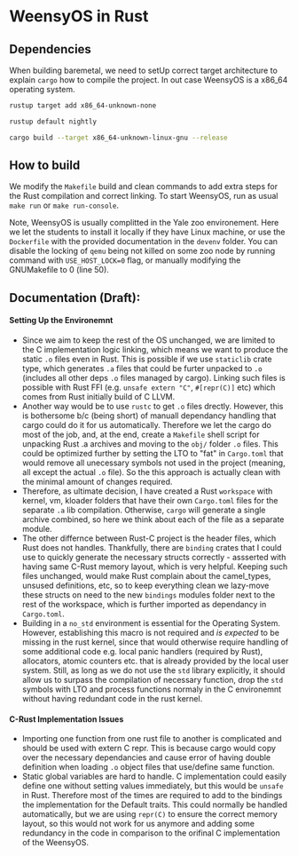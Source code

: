 # WeensyOS in Rust

## Dependencies

When building baremetal, we need to setUp correct target architecture to explain `cargo` how to compile the project. In out case WeensyOS is a x86_64 operating system.

```bash
rustup target add x86_64-unknown-none
```

```bash
rustup default nightly
```

```bash
cargo build --target x86_64-unknown-linux-gnu --release
```

## How to build

We modify the `Makefile` build and clean commands to add extra steps for the Rust compilation and correct linking. To start WeensyOS, run as usual `make run` or `make run-console`.

Note, WeensyOS is usually complitted in the Yale zoo environement. Here we let the students to install it locally if they have Linux machine, or use the `Dockerfile` with the provided documentation in the `devenv` folder. You can disable the locking of `qemu` being not killed on some zoo node by running command with `USE_HOST_LOCK=0` flag, or manually modifying the GNUMakefile to 0 (line 50).

## Documentation (Draft):

#### Setting Up the Environemnt

- Since we aim to keep the rest of the OS unchanged, we are limited to the C implementation logic linking, which means we want to produce the static `.o` files even in Rust. This is possible if we use `staticlib` crate type, which generates `.a` files that could be furter unpacked to `.o` (includes all other deps `.o` files managed by cargo). Linking such files is possible with Rust FFI (e.g. `unsafe extern "C"`, `#[repr(C)]` etc) which comes from Rust initially build of C LLVM.
- Another way would be to use `rustc` to get `.o` files drectly. However, this is bothersome b/c (being short) of manuall dependancy handling that cargo could do it for us automatically. Therefore we let the cargo do most of the job, and, at the end, create a `Makefile` shell script for unpacking Rust .a archives and moving to the `obj/` folder `.o` files. This could be optimized further by setting the LTO to "fat" in `Cargo.toml` that would remove all unecessary symbols not used in the project (meaning, all except the actual `.o` file). So the this approach is actually clean with the minimal amount of changes required.
- Therefore, as ultimate decision, I have created a Rust `workspace` with kernel, vm, kloader folders that have their own `Cargo.toml` files for the separate `.a` lib compilation. Otherwise, `cargo` will generate a single archive combined, so here we think about each of the file as a separate module.
- The other differnce between Rust-C project is the header files, which Rust does not handles. Thankfully, there are `binding` crates that I could use to quickly generate the necessary structs correctly - assserted with having same C-Rust memory layout, which is very helpful. Keeping such files unchanged, would make Rust complain about the camel_types, unsused definitions, etc, so to keep everything clean we lazy-move these structs on need to the new `bindings` modules folder next to the rest of the workspace, which is further imported as dependancy in `Cargo.toml`. 
- Building in a `no_std` environment is essential for the Operating System. However, establishing this macro is not required and *is expected* to be missing in the rust kernel, since that would otherwise require handling of some additional code e.g. local panic handlers (required by Rust), allocators, atomic counters etc. that is already provided by the local user system. Still, as long as we do not use the `std` library explicitly, it should allow us to surpass the compilation of necessary function, drop the `std` symbols with LTO and process functions normaly in the C environemnt without having redundant code in the rust kernel.

#### C-Rust Implementation Issues

- Importing one function from one rust file to another is complicated and should be used with extern C repr. This is because cargo would copy over the necessary dependancies and cause error of having double definition when loading `.o` object files that use/define same function.
- Static global variables are hard to handle. C implementation could easily define one without setting values immediately, but this would be `unsafe` in Rust. Therefore most of the times are required to add to the bindings the implementation for the Default traits. This could normally be handled automatically, but we are using `repr(C)` to ensure the correct memory layout, so this would not work for us anymore and adding some redundancy in the code in comparison to the orifinal C implementation of the WeensyOS.